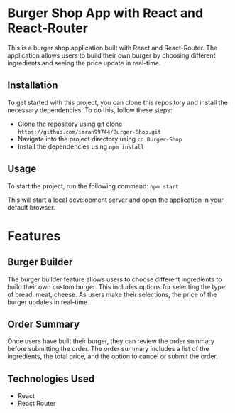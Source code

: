 # Burger Shop App with React and React-Router
This is a burger shop application built with React and React-Router. The application allows users to build their own burger by choosing different ingredients and seeing the price update in real-time.

## Installation
To get started with this project, you can clone this repository and install the necessary dependencies. To do this, follow these steps:

- Clone the repository using git clone  `https://github.com/imran99744/Burger-Shop.git`  
- Navigate into the project directory using   `cd Burger-Shop`
- Install the dependencies using `npm install`

## Usage
To start the project, run the following command:
`npm start`

This will start a local development server and open the application in your default browser.

# Features

## Burger Builder
The burger builder feature allows users to choose different ingredients to build their own custom burger. This includes options for selecting the type of bread, meat, cheese. As users make their selections, the price of the burger updates in real-time.

## Order Summary
Once users have built their burger, they can review the order summary before submitting the order. The order summary includes a list of the ingredients, the total price, and the option to cancel or submit the order.

## Technologies Used
- React
- React Router


